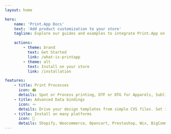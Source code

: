 ```yaml
---
layout: home

hero:
    name: 'Print.App Docs'
    text: 'Add product customization to your store'
    tagline: Explore our guides and examples to integrate Print.App on your store

    actions:
        - theme: brand
          text: Get Started
          link: /what-is-printapp
        - theme: alt
          text: Install on your store
          link: /installation

features:
    - title: Print Processes
      icon: 🖨️
      details: Spot or Process printing, DTF or DTG for Apparels, Sublimation printing, Laser engraving, Heat transfer printing
    - title: Advanced Data bindings
      icon: 🪢
      details: Drive your design templates from simple CVS files. Set item values, colors, fonts, graphics from data sources.
    - title: Install on many platforms
      icon: 🏪
      details: Shopify, Woocommerce, Opencart, Prestashop, Wix, BigCommerce, Squarespace, and Custom integration
---
```

